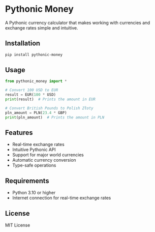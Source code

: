 # Pythonic Money

A Pythonic currency calculator that makes working with currencies and exchange rates simple and intuitive.

## Installation

```bash
pip install pythonic-money
```

## Usage

```python
from pythonic_money import *

# Convert 100 USD to EUR
result = EUR(100 * USD)
print(result)  # Prints the amount in EUR

# Convert British Pounds to Polish Złoty
pln_amount = PLN(23.4 * GBP)
print(pln_amount)  # Prints the amount in PLN
```

## Features

- Real-time exchange rates
- Intuitive Pythonic API
- Support for major world currencies
- Automatic currency conversion
- Type-safe operations

## Requirements

- Python 3.10 or higher
- Internet connection for real-time exchange rates

## License

MIT License
